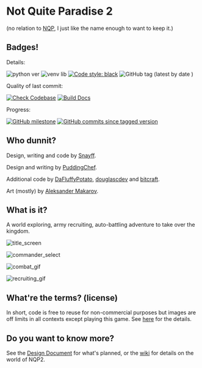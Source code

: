 # Not Quite Paradise 2

(no relation to [NQP], I just like the name enough to want to keep it.)

## Badges!
Details:

![python ver](https://img.shields.io/badge/python-3.8-blue)
![venv lib](https://img.shields.io/badge/venv-poetry-blue)
[![Code style: black](https://img.shields.io/badge/code%20style-black-000000.svg)](https://github.com/psf/black)
![GitHub tag (latest by date
)](https://img.shields.io/github/v/tag/Snayff/nqp2?label=version)



Quality of last commit:

[![Check Codebase](https://github.com/Snayff/nqp2/actions/workflows/check_codebase.yml/badge.svg)](https://github.com/Snayff/nqp2/actions/workflows/check_codebase.yml)
[![Build Docs](https://github.com/Snayff/nqp2/actions/workflows/build_docs.yml/badge.svg)](https://github.com/Snayff/nqp2/actions/workflows/build_docs.yml)

Progress:

[![GitHub milestone](https://img.shields.io/github/milestones/progress/Snayff/nqp2/2)](https://github.com/Snayff/nqp2/milestone/1)
[![GitHub commits since tagged version](https://img.shields.io/github/commits-since/Snayff/nqp2/0.0.1)](https://github.com/Snayff/nqp2/commits/develop)

## Who dunnit? 

Design, writing and code by [Snayff].

Design and writing by [PuddingChef]. 

Additional code by [DaFluffyPotato], [douglascdev] and [bitcraft].

Art (mostly) by [Aleksander Makarov].

## What is it?
A world exploring, army recruiting, auto-battling adventure to take over the kingdom. 

![title_screen](https://i.imgur.com/fbr0IS4.png)

![commander_select](https://i.imgur.com/ujApfOI.png)

![combat_gif](https://i.imgur.com/xBtSSPf.gif)

![recruiting_gif](https://i.imgur.com/gDGcRKo.gif)



## What're the terms? (license)
In short, code is free to reuse for non-commercial purposes but images are off limits in all contexts except playing this game. 
See [here](/license.txt) for the details.

## Do you want to know more?
See the [Design Document] for what's planned, or the [wiki] for details on the world of NQP2.


[NQP]: https://github.com/Snayff/notquiteparadise
[Snayff]: https://github.com/Snayff
[PuddingChef]: https://github.com/PuddingChef
[DaFluffyPotato]: http://dafluffypotato.com
[douglascdev]: https://github.com/douglascdev
[bitcraft]: https://github.com/bitcraft
[Aleksander Makarov]: https://iknowkingrabbit.itch.io/
[Design Document]: https://docs.google.com/document/d/1J6PRu0flNJGRrUqQwEJYH1CG7n4FQ4PSB_9IyDORwR4/edit#
[wiki]: https://github.com/Snayff/nqp2/wiki
